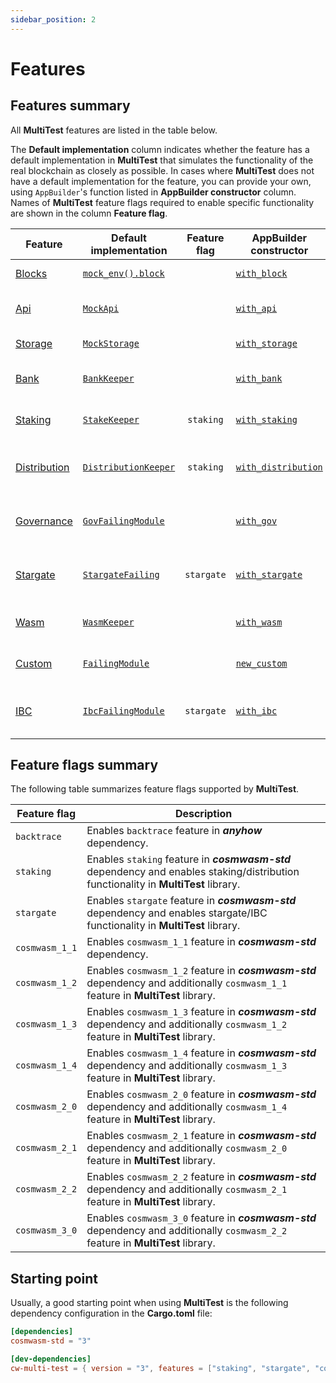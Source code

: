 ```yaml
---
sidebar_position: 2
---
```


# Features

## Features summary

All **MultiTest** features are listed in the table below.

The **Default&nbsp;implementation** column indicates whether the feature has a default
implementation in **MultiTest** that simulates the functionality of the real blockchain as closely
as possible. In cases where **MultiTest** does not have a default implementation for the feature,
you can provide your own, using `AppBuilder`'s function listed in **AppBuilder&nbsp;constructor**
column. Names of **MultiTest** feature flags required to enable specific functionality are shown
in the column **Feature&nbsp;flag**.

| Feature        | Default<br/>implementation                        | Feature<br/>flag | AppBuilder<br/>constructor                           | Functionality                                      |
|----------------|---------------------------------------------------|:----------------:|------------------------------------------------------|----------------------------------------------------|
| [Blocks]       | [`mock_env().block`][mock_env_block]       |                  | [`with_block`](app-builder#with_block)               | Operations on blocks.                              |
| [Api]          | [`MockApi`][MockApi]                       |                  | [`with_api`](app-builder#with_api)                   | Access to CosmWasm API.                            |
| [Storage]      | [`MockStorage`][MockStorage]               |                  | [`with_storage`](app-builder#with_storage)           | Access to storage.                                 |
| [Bank]         | [`BankKeeper`][BankKeeper]                 |                  | [`with_bank`](app-builder#with_bank)                 | Interactions with **Bank** module.                 |
| [Staking]      | [`StakeKeeper`][StakeKeeper]               |    `staking`     | [`with_staking`](app-builder#with_staking)           | Interactions with **Staking** module.              |
| [Distribution] | [`DistributionKeeper`][DistributionKeeper] |    `staking`     | [`with_distribution`](app-builder#with_distribution) | Interactions with **Distribution** module.         |
| [Governance]   | [`GovFailingModule`][GovFailingModule]     |                  | [`with_gov`](app-builder#with_gov)                   | Interactions with **Governance** module.           |
| [Stargate]     | [`StargateFailing`][StargateFailing]       |    `stargate`    | [`with_stargate`](app-builder#with_stargate)         | Operations using `Stargate` and/or `Any` messages. |
| [Wasm]         | [`WasmKeeper`][WasmKeeper]                 |                  | [`with_wasm`](app-builder#with_wasm)                 | Interactions with **Wasm** module.                 |
| [Custom]       | [`FailingModule`][FailingModule]           |                  | [`new_custom`](app-builder#new_custom)               | Operations using custom module.                    |
| [IBC]          | [`IbcFailingModule`][IbcFailingModule]     |    `stargate`    | [`with_ibc`](app-builder#with_ibc)                   | Inter-blockchain communication operations.         |

## Feature flags summary

The following table summarizes feature flags supported by **MultiTest**.

| Feature flag   | Description                                                                                                                         |
|----------------|-------------------------------------------------------------------------------------------------------------------------------------|
| `backtrace`    | Enables `backtrace` feature in _**anyhow**_ dependency.                                                                             |
| `staking`      | Enables `staking` feature in _**cosmwasm-std**_ dependency and enables staking/distribution functionality in **MultiTest** library. |
| `stargate`     | Enables `stargate` feature in _**cosmwasm-std**_ dependency and enables stargate/IBC functionality in **MultiTest** library.        |
| `cosmwasm_1_1` | Enables `cosmwasm_1_1` feature in _**cosmwasm-std**_ dependency.                                                                    |
| `cosmwasm_1_2` | Enables `cosmwasm_1_2` feature in _**cosmwasm-std**_ dependency and additionally `cosmwasm_1_1` feature in **MultiTest** library.   |
| `cosmwasm_1_3` | Enables `cosmwasm_1_3` feature in _**cosmwasm-std**_ dependency and additionally `cosmwasm_1_2` feature in **MultiTest** library.   |
| `cosmwasm_1_4` | Enables `cosmwasm_1_4` feature in _**cosmwasm-std**_ dependency and additionally `cosmwasm_1_3` feature in **MultiTest** library.   |
| `cosmwasm_2_0` | Enables `cosmwasm_2_0` feature in _**cosmwasm-std**_ dependency and additionally `cosmwasm_1_4` feature in **MultiTest** library.   |
| `cosmwasm_2_1` | Enables `cosmwasm_2_1` feature in _**cosmwasm-std**_ dependency and additionally `cosmwasm_2_0` feature in **MultiTest** library.   |
| `cosmwasm_2_2` | Enables `cosmwasm_2_2` feature in _**cosmwasm-std**_ dependency and additionally `cosmwasm_2_1` feature in **MultiTest** library.   |
| `cosmwasm_3_0` | Enables `cosmwasm_3_0` feature in _**cosmwasm-std**_ dependency and additionally `cosmwasm_2_2` feature in **MultiTest** library.   |

## Starting point

Usually, a good starting point when using **MultiTest** is the following dependency configuration in the **Cargo.toml** file:

```toml title="Cargo.toml"
[dependencies]
cosmwasm-std = "3"

[dev-dependencies]
cw-multi-test = { version = "3", features = ["staking", "stargate", "cosmwasm_3_0"] }
```

[Blocks]: ./introduction.md
[Api]: ./introduction.md
[Storage]: ./introduction.md
[Bank]: ./introduction.md
[Staking]: ./introduction.md
[Distribution]: ./introduction.md
[Governance]: ./introduction.md
[Stargate]: ./introduction.md
[Wasm]: ./introduction.md
[Custom]: ./introduction.md
[IBC]: ./introduction.md
[mock_env_block]: https://docs.rs/cosmwasm-std/latest/cosmwasm_std/testing/fn.mock_env.html
[MockApi]: https://docs.rs/cosmwasm-std/latest/cosmwasm_std/testing/struct.MockApi.html
[MockStorage]: https://docs.rs/cosmwasm-std/latest/cosmwasm_std/testing/struct.MockStorage.html
[BankKeeper]: https://docs.rs/cw-multi-test/latest/cw_multi_test/struct.BankKeeper.html
[StakeKeeper]: https://docs.rs/cw-multi-test/latest/cw_multi_test/struct.StakeKeeper.html
[DistributionKeeper]: https://docs.rs/cw-multi-test/latest/cw_multi_test/struct.DistributionKeeper.html
[GovFailingModule]: https://docs.rs/cw-multi-test/latest/cw_multi_test/type.GovFailingModule.html
[StargateFailing]: https://docs.rs/cw-multi-test/latest/cw_multi_test/struct.StargateFailing.html
[WasmKeeper]: https://docs.rs/cw-multi-test/latest/cw_multi_test/struct.WasmKeeper.html
[FailingModule]: https://docs.rs/cw-multi-test/latest/cw_multi_test/struct.FailingModule.html
[IbcFailingModule]: https://docs.rs/cw-multi-test/latest/cw_multi_test/type.IbcFailingModule.html
